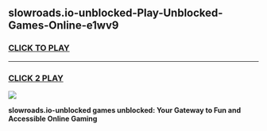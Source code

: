 
## slowroads.io-unblocked-Play-Unblocked-Games-Online-e1wv9
<h3>
<a href="https://premium76.site?title=slowroads.io-unblocked&ref=25A">CLICK TO PLAY</a></h3>
<hr>

<h3>
<a href="https://premium76.site?title=slowroads.io-unblocked&ref=25A">CLICK 2 PLAY</a>
  
</h3>

<a href="https://premium76.site?title=slowroads.io-unblocked&ref=25A"><img src="https://clearcache.store/games.png"></a>


**slowroads.io-unblocked games unblocked: Your Gateway to Fun and Accessible Online Gaming**
